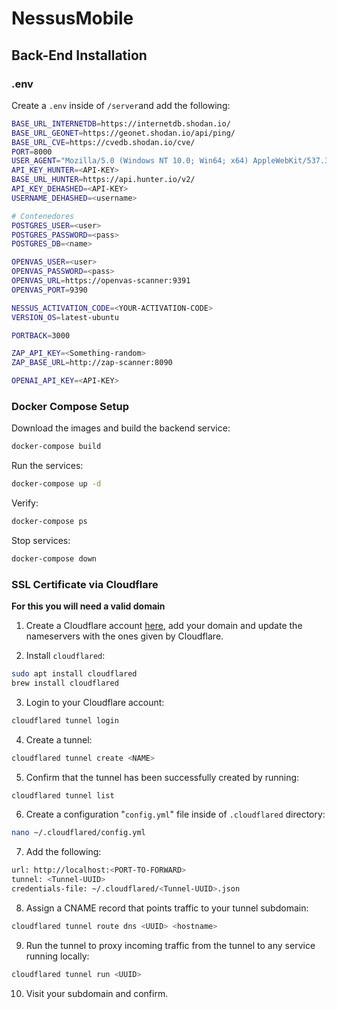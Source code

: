 # NessusMobile
## Back-End Installation
### .env
Create a `.env` inside of `/server`and add the following:
```zsh
BASE_URL_INTERNETDB=https://internetdb.shodan.io/
BASE_URL_GEONET=https://geonet.shodan.io/api/ping/
BASE_URL_CVE=https://cvedb.shodan.io/cve/
PORT=8000
USER_AGENT="Mozilla/5.0 (Windows NT 10.0; Win64; x64) AppleWebKit/537.36 (KHTML, like Gecko) Chrome/129.0.0.0 Safari/537.3"
API_KEY_HUNTER=<API-KEY>
BASE_URL_HUNTER=https://api.hunter.io/v2/
API_KEY_DEHASHED=<API-KEY>
USERNAME_DEHASHED=<username>

# Contenedores
POSTGRES_USER=<user>
POSTGRES_PASSWORD=<pass>
POSTGRES_DB=<name>

OPENVAS_USER=<user>
OPENVAS_PASSWORD=<pass>
OPENVAS_URL=https://openvas-scanner:9391
OPENVAS_PORT=9390

NESSUS_ACTIVATION_CODE=<YOUR-ACTIVATION-CODE>
VERSION_OS=latest-ubuntu

PORTBACK=3000

ZAP_API_KEY=<Something-random>
ZAP_BASE_URL=http://zap-scanner:8090

OPENAI_API_KEY=<API-KEY>
```

### Docker Compose Setup
Download the images and build the backend service:
```bash
docker-compose build
```

Run the services:
```bash
docker-compose up -d
```

Verify:
```bash
docker-compose ps
```

Stop services:
```bash
docker-compose down
```

### SSL Certificate via Cloudflare
**For this you will need a valid domain**
1. Create a Cloudflare account [here](https://www.cloudflare.com/), add your domain and update the nameservers with the ones given by Cloudflare.


2. Install `cloudflared`:
```bash
sudo apt install cloudflared
brew install cloudflared
```

3. Login to your Cloudflare account:
```bash
cloudflared tunnel login 
```

4. Create a tunnel:
```bash
cloudflared tunnel create <NAME>
```

5. Confirm that the tunnel has been successfully created by running:
```bash
cloudflared tunnel list
```

6. Create a configuration "`config.yml`" file inside of `.cloudflared` directory:
```bash
nano ~/.cloudflared/config.yml
```

7. Add the following:
```bash
url: http://localhost:<PORT-TO-FORWARD>
tunnel: <Tunnel-UUID>
credentials-file: ~/.cloudflared/<Tunnel-UUID>.json
```

8. Assign a CNAME record that points traffic to your tunnel subdomain:
```bash
cloudflared tunnel route dns <UUID> <hostname>
```

9. Run the tunnel to proxy incoming traffic from the tunnel to any service running locally:
```bash
cloudflared tunnel run <UUID>
```

10.  Visit your subdomain and confirm.
